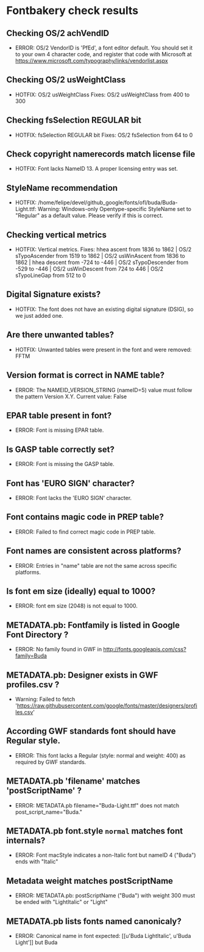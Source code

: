 # Fontbakery check results
## Checking OS/2 achVendID
* ERROR: OS/2 VendorID is 'PfEd', a font editor default. You should set it to your own 4 character code, and register that code with Microsoft at https://www.microsoft.com/typography/links/vendorlist.aspx

## Checking OS/2 usWeightClass
* HOTFIX: OS/2 usWeightClass Fixes: OS/2 usWeightClass from 400 to 300

## Checking fsSelection REGULAR bit
* HOTFIX: fsSelection REGULAR bit Fixes: OS/2 fsSelection from 64 to 0

## Check copyright namerecords match license file
* HOTFIX: Font lacks NameID 13. A proper licensing entry was set.

## StyleName recommendation
* HOTFIX: /home/felipe/devel/github_google/fonts/ofl/buda/Buda-Light.ttf: Warning: Windows-only Opentype-specific StyleName set to "Regular" as a default value. Please verify if this is correct.

## Checking vertical metrics
* HOTFIX: Vertical metrics. Fixes: hhea ascent from 1836 to 1862 | OS/2 sTypoAscender from 1519 to 1862 | OS/2 usWinAscent from 1836 to 1862 | hhea descent from -724 to -446 | OS/2 sTypoDescender from -529 to -446 | OS/2 usWinDescent from 724 to 446 | OS/2 sTypoLineGap from 512 to 0

## Digital Signature exists?
* HOTFIX: The font does not have an existing digital signature (DSIG), so we just added one.

## Are there unwanted tables?
* HOTFIX: Unwanted tables were present in the font and were removed: FFTM

## Version format is correct in NAME table?
* ERROR: The NAMEID_VERSION_STRING (nameID=5) value must follow the pattern Version X.Y. Current value: False

## EPAR table present in font?
* ERROR: Font is missing EPAR table.

## Is GASP table correctly set?
* ERROR: Font is missing the GASP table.

## Font has 'EURO SIGN' character?
* ERROR: Font lacks the 'EURO SIGN' character.

## Font contains magic code in PREP table?
* ERROR: Failed to find correct magic code in PREP table.

## Font names are consistent across platforms?
* ERROR: Entries in "name" table are not the same across specific platforms.

## Is font em size (ideally) equal to 1000?
* ERROR: font em size (2048) is not equal to 1000.

## METADATA.pb: Fontfamily is listed in Google Font Directory ?
* ERROR: No family found in GWF in http://fonts.googleapis.com/css?family=Buda

## METADATA.pb: Designer exists in GWF profiles.csv ?
* Warning: Failed to fetch 'https://raw.githubusercontent.com/google/fonts/master/designers/profiles.csv'

## According GWF standards font should have Regular style.
* ERROR: This font lacks a Regular (style: normal and weight: 400) as required by GWF standards.

## METADATA.pb 'filename' matches 'postScriptName' ?
* ERROR: METADATA.pb filename="Buda-Light.ttf" does not match post_script_name="Buda."

## METADATA.pb font.style `normal` matches font internals?
* ERROR: Font macStyle indicates a non-Italic font but nameID 4 ("Buda") ends with "Italic"

## Metadata weight matches postScriptName
* ERROR: METADATA.pb: postScriptName ("Buda") with weight 300 must be ended with "LightItalic" or "Light"

## METADATA.pb lists fonts named canonicaly?
* ERROR: Canonical name in font expected: [[u'Buda LightItalic', u'Buda Light']] but Buda

